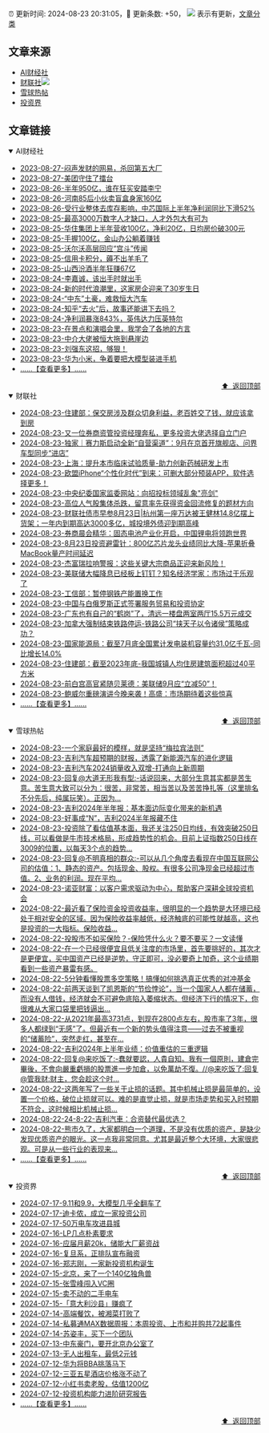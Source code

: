 ##

:alarm_clock: 更新时间: 2024-08-23 20:31:05，:rocket: 更新条数: +50， ![](/assets/dot.png) 表示有更新，[文章分类](/TAGS.md)

## 文章来源

- [AI财经社](#ai财经社)  
- [财联社](#财联社)![](/assets/dot.png)   
- [雪球热帖](#雪球热帖)  
- [投资界](#投资界)  

## 文章链接

<details open>
<summary id="ai财经社">
 AI财经社
</summary>


- [2023-08-27-闷声发财的网易，杀回第五大厂](https://www.aicaijing.com.cn/article/18610)  
- [2023-08-27-美团守住了擂台](https://www.aicaijing.com.cn/article/18611)  
- [2023-08-26-半年950亿，谁在狂买安踏李宁](https://www.aicaijing.com.cn/article/18607)  
- [2023-08-26-河南85后小伙卖盲盒身家160亿](https://www.aicaijing.com.cn/article/18608)  
- [2023-08-26-受行业整体去库存影响，中芯国际上半年净利润同比下滑52%](https://www.aicaijing.com.cn/article/18609)  
- [2023-08-25-最高3000万数字人才缺口，人才外包大有可为](https://www.aicaijing.com.cn/article/18601)  
- [2023-08-25-华住集团上半年营收100亿，净利20亿，日均房价破300元](https://www.aicaijing.com.cn/article/18602)  
- [2023-08-25-手握100亿，金山办公躺着赚钱](https://www.aicaijing.com.cn/article/18603)  
- [2023-08-25-沃尔沃高层回应“宫斗”传闻](https://www.aicaijing.com.cn/article/18604)  
- [2023-08-25-信用卡积分，薅不出羊毛了](https://www.aicaijing.com.cn/article/18605)  
- [2023-08-25-山西汾酒半年狂赚67亿](https://www.aicaijing.com.cn/article/18606)  
- [2023-08-24-李嘉诚，该出手时就出手](https://www.aicaijing.com.cn/article/18596)  
- [2023-08-24-新的时代浪潮里，这家房企迎来了30岁生日](https://www.aicaijing.com.cn/article/18597)  
- [2023-08-24-“中东”土豪，难救恒大汽车](https://www.aicaijing.com.cn/article/18598)  
- [2023-08-24-知乎“去火”后，故事还能讲下去吗？](https://www.aicaijing.com.cn/article/18599)  
- [2023-08-24-净利润暴涨843%，英伟达力压英特尔](https://www.aicaijing.com.cn/article/18600)  
- [2023-08-23-在景点和演唱会里，我学会了各地的方言](https://www.aicaijing.com.cn/article/18591)  
- [2023-08-23-中介大佬被恒大拖到悬崖边](https://www.aicaijing.com.cn/article/18592)  
- [2023-08-23-刘强东这招，够狠！](https://www.aicaijing.com.cn/article/18593)  
- [2023-08-23-华为小米，争着要把大模型装进手机](https://www.aicaijing.com.cn/article/18594)  
- [......【查看更多】......](/details/AI财经社.md)

<div align="right"><a href="#文章来源">⬆ &nbsp;返回顶部</a></div>
</details>

<details open>
<summary id="财联社">
 财联社
</summary>


- [2024-08-23-住建部：保交房涉及群众切身利益，老百姓交了钱，就应该拿到房](https://www.cls.cn/detail/1773741)  
- [2024-08-23-又一位券商资管投资经理奔私，更多投资大佬选择自立门户](https://www.cls.cn/detail/1773730)  
- [2024-08-23-独家｜赛力斯启动全新“自营渠道”：9月在京首开旗舰店、问界车型同步“进店”](https://www.cls.cn/detail/1773703)  
- [2024-08-23-上海：提升本市临床试验质量-助力创新药械研发上市](https://www.cls.cn/detail/1773674)  
- [2024-08-23-欧盟iPhone“个性化时代”到来：可删大部分预装APP，软件选择更多！](https://www.cls.cn/detail/1773588)  
- [2024-08-23-中央纪委国家监委网站：向招投标领域乱象"亮剑"](https://www.cls.cn/detail/1773567)  
- [2024-08-23-高位人气股集体杀跌，留意率先获得资金回流修复的题材方向](https://www.cls.cn/detail/1773536)  
- [2024-08-23-财联社债市早参8月23日|杭州第一座万达被王健林14.8亿摆上货架；一年内到期高达3000多亿，城投境外债迎到期高峰](https://www.cls.cn/detail/1773492)  
- [2024-08-23-券商晨会精华：固态电池产业化开启，中国锂电将领跑世界](https://www.cls.cn/detail/1773473)  
- [2024-08-23-8月23日投资避雷针：800亿芯片龙头业绩同比大降-苹果折叠MacBook量产时间延迟](https://www.cls.cn/detail/1773478)  
- [2024-08-23-杰富瑞拉响警报：这些关键大宗商品正迎来新风险！](https://www.cls.cn/detail/1773467)  
- [2024-08-23-美联储大幅降息已经板上钉钉？知名经济学家：市场过于乐观了](https://www.cls.cn/detail/1773479)  
- [2024-08-23-工信部：暂停钢铁产能置换工作](https://www.cls.cn/detail/1773533)  
- [2024-08-23-中国与白俄罗斯正式签署服务贸易和投资协定](https://www.cls.cn/detail/1773528)  
- [2024-08-23-广东也有自己的“鹤岗”了，清远一楼盘两室两厅15.5万元成交](https://www.cls.cn/detail/1773540)  
- [2024-08-23-加拿大强制结束铁路停运-铁路公司“挟天子以令诸侯”策略成功？](https://www.cls.cn/detail/1773549)  
- [2024-08-23-国家能源局：截至7月底全国累计发电装机容量约31.0亿千瓦-同比增长14.0%](https://www.cls.cn/detail/1773617)  
- [2024-08-23-住建部：截至2023年底-我国城镇人均住房建筑面积超过40平方米](https://www.cls.cn/detail/1773664)  
- [2024-08-23-前白宫高官紧随贝莱德：美联储9月应“立减50”！](https://www.cls.cn/detail/1773671)  
- [2024-08-23-鲍威尔重磅演讲今晚来袭！高盛：市场期待着这些惊喜](https://www.cls.cn/detail/1773673)  
- [......【查看更多】......](/details/财联社.md)

<div align="right"><a href="#文章来源">⬆ &nbsp;返回顶部</a></div>
</details>

<details open>
<summary id="雪球热帖">
 雪球热帖
</summary>


- [2024-08-23-一个家庭最好的模样，就是坚持“梅拉宾法则”](https://xueqiu.com/2524803655/302054351)  
- [2024-08-23-吉利汽车超预期的财报，透露了新能源汽车的进化逻辑](https://xueqiu.com/1950128274/302152869)  
- [2024-08-23-吉利汽车2024销量收入双增-打通向上新周期](https://xueqiu.com/1232792274/302134368)  
- [2024-08-23-回复@大道无形我有型:-话说回来，大部分生意其实都是苦生意。苦生意大致可以分为：很苦，非常苦，相当苦以及苦苦挣扎等（这里排名不分先后，纯属玩笑）。正因为...](https://xueqiu.com/1247347556/302053025)  
- [2024-08-23-吉利2024年半年报：基本面边际变化带来的新机遇](https://xueqiu.com/9210717241/302094212)  
- [2024-08-23-好事成“N”，吉利2024半年报藏不住](https://xueqiu.com/7003184502/302096082)  
- [2024-08-23-投资除了看估值基本面，我还关注250日均线，有效突破250日线，可以看做是牛市技术格局，形成趋势性的机会。目前上证指数250日线在3009的位置，以每天3个点的趋势...](https://xueqiu.com/6451611049/302055018)  
- [2024-08-23-回复@不明真相的群众:-可以从几个角度去看现在中国互联网公司的估值：1、静态的资产。包括现金、股权。有很多公司净现金已经超过市值。2、业务的利润。现在平均...](https://xueqiu.com/1955602780/302106391)  
- [2024-08-23-诺亚财富：以客户需求驱动为中心，帮助客户深耕全球投资机会](https://xueqiu.com/7255826520/302118073)  
- [2024-08-22-最近看了保险资金投资收益率，很明显的一个趋势是大环境已经处于相对安全的区域。因为保险收益率越低，经济触底的可能性就越高，这也是投资的一大指标。保险收益...](https://xueqiu.com/2496980475/301995492)  
- [2024-08-22-投股市不如买保险？-保险凭什么火？要不要买？一文读懂](https://xueqiu.com/9210717241/301989736)  
- [2024-08-22-在一个已经很便宜且低关注度的市场里，首先要挑好的，其次才是更便宜，买中国资产已经是逆势，守正即可，没必要奇上加奇，这个业绩期看到一些资产暴雷有感。](https://xueqiu.com/1965894836/301948814)  
- [2024-08-22-5分钟看懂股票多空策略！搞懂如何挑选真正优秀的对冲基金](https://xueqiu.com/1897851202/301952333)  
- [2024-08-22-前两天谈到了凯恩斯的“节俭悖论”，当一个国家人人都在储蓄，而没有人借钱，经济就会不可避免底陷入萎缩状态。但经济下行的情况下，你很难从大家口袋里把钱逼出...](https://xueqiu.com/1147978751/301948170)  
- [2024-08-22-从2021年最高3731点，到现在2800点左右，股市率了3年，很多人都绿到“无感”了。但最近有一个新的势头值得注意——过去不被重视的“储蓄险”，突然走红，甚至在...](https://xueqiu.com/7754027870/301930936)  
- [2024-08-22-吉利2024年上半年业绩：价值重估的三重逻辑](https://xueqiu.com/7754027870/301914957)  
- [2024-08-22-回复@来吃饭了:-蠢就要認，人貴自知。我有一個原則，建倉完畢後，不會向嚴重虧損的股票進一步加倉，以免萬劫不復。//@来吃饭了:回复@管我财:财主，您会趁这个时...](https://xueqiu.com/9650668145/301923627)  
- [2024-08-22-这两年写了一些关于止损的话题。其中机械止损是最简单的，设置一个价格，破位止损就可以。难的是直觉止损，就是市场走势和买入时预期不符合，这时候相比机械止损...](https://xueqiu.com/6286594726/301946768)  
- [2024-08-22-24-8-22-吉利汽車：合资替代最优选？](https://xueqiu.com/8772786299/301979871)  
- [2024-08-22-熊市久了，大家都明白一个道理，不是没有优质的资产，是缺少发现优质资产的眼光。这一点我非常同意。尤其是最近整个大环境，大家很悲观。可是从一些行业的表现来...](https://xueqiu.com/6195589551/302002613)  
- [......【查看更多】......](/details/雪球热帖.md)

<div align="right"><a href="#文章来源">⬆ &nbsp;返回顶部</a></div>
</details>

<details open>
<summary id="投资界">
 投资界
</summary>


- [2024-07-17-9.11和9.9，大模型几乎全翻车了](https://posts.careerengine.us/p/6697778c44726b29bffa3a09)  
- [2024-07-17-迪卡侬，成立一家投资公司](https://posts.careerengine.us/p/6697778c44726b29bffa3a01)  
- [2024-07-17-50万电车攻进县城](https://posts.careerengine.us/p/6697779c831e1d29eea44253)  
- [2024-07-16-LP几点朴素要求](https://posts.careerengine.us/p/669636a8720ed522248054dc)  
- [2024-07-16-应届月薪20k，储能大厂薪资战](https://posts.careerengine.us/p/669636a8720ed522248054d4)  
- [2024-07-16-复旦系，正排队宣布融资](https://posts.careerengine.us/p/66963699cb38e136a496986c)  
- [2024-07-16-郑志刚，一家新投资机构诞生](https://posts.careerengine.us/p/66963699cb38e136a4969874)  
- [2024-07-15-北京，来了一个140亿独角兽](https://posts.careerengine.us/p/6694db59a0c3ac562b61f9af)  
- [2024-07-15-张雪峰闯入VC圈](https://posts.careerengine.us/p/6694db59a0c3ac562b61f9b7)  
- [2024-07-15-卖不动的二手电车](https://posts.careerengine.us/p/6694db6836b2f1565d9b541a)  
- [2024-07-15-「意大利沙县」赚疯了](https://posts.careerengine.us/p/6694db6836b2f1565d9b5422)  
- [2024-07-14-高端餐饮，被湘菜打败了](https://posts.careerengine.us/p/6693862333c6e710d0bf9dc4)  
- [2024-07-14-私募通MAX数据周报：本周投资、上市和并购共72起事件](https://posts.careerengine.us/p/6693862333c6e710d0bf9dcc)  
- [2024-07-14-苏姿丰，买下一个团队](https://posts.careerengine.us/p/6693861481427510b2b9c123)  
- [2024-07-13-中东豪门，要开北京办公室了](https://posts.careerengine.us/p/66922794a876f80d113b51fe)  
- [2024-07-13-无人出租车，最低2元钱](https://posts.careerengine.us/p/669227b82202ae0dfac5d713)  
- [2024-07-12-华为将BBA挑落马下](https://posts.careerengine.us/p/6690a6c68082df14ead7eaac)  
- [2024-07-12-三亚五星酒店价格涨不动了](https://posts.careerengine.us/p/6690a6c68082df14ead7eaa4)  
- [2024-07-12-小红书卖老股，估值1200亿](https://posts.careerengine.us/p/6690a6b756b00014bcc00e8f)  
- [2024-07-12-投资机构能力进阶研究报告](https://posts.careerengine.us/p/6690a6b756b00014bcc00e87)  
- [......【查看更多】......](/details/投资界.md)

<div align="right"><a href="#文章来源">⬆ &nbsp;返回顶部</a></div>
</details>

